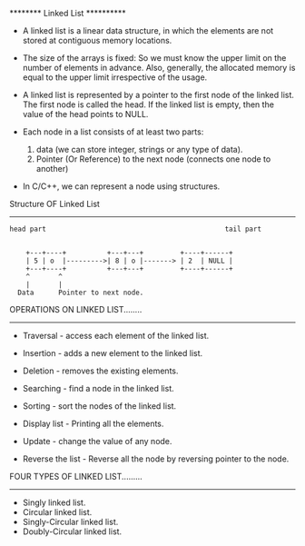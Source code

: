 ********   Linked List      **********


* A linked list is a linear data structure, in which the elements are not stored at contiguous memory locations.

* The size of the arrays is fixed: So we must know the upper limit on the number of elements in advance. 
  Also, generally, the allocated memory is equal to the upper limit irrespective of the usage. 

* A linked list is represented by a pointer to the first node of the linked list. The first node is called the head. 
If the linked list is empty, then the value of the head points to NULL. 

* Each node in a list consists of at least two parts: 
  1) data (we can store integer, strings or any type of data).
  2) Pointer (Or Reference) to the next node (connects one node to another)
* In C/C++, we can represent a node using structures.


Structure OF Linked List
________________________________________________


    head part                                            tail part  
            
            
        +---+----+          +---+---+         +----+------+
        | 5 | o  |--------->| 8 | o |-------> | 2  | NULL |
        +---+----+          +---+---+         +----+------+ 
        ^       ^
        |       |
      Data      Pointer to next node.




OPERATIONS ON LINKED LIST........
________________________________________

* Traversal - access each element of the linked list.

* Insertion - adds a new element to the linked list.

* Deletion - removes the existing elements.

* Searching - find a node in the linked list.

* Sorting - sort the nodes of the linked list.

* Display list - Printing all the elements.

* Update - change the value of any node.

* Reverse the list - Reverse all the node by reversing pointer to the node.


FOUR TYPES OF LINKED LIST.........
__________________________________________

* Singly linked list.
* Circular linked list.
* Singly-Circular linked list.
* Doubly-Circular linked list.
